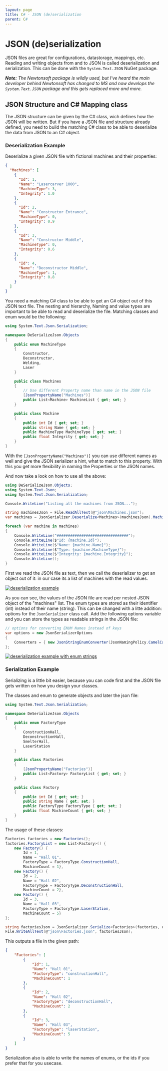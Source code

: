 ```yaml
---
layout: page
title: C# - JSON (de)serialization 
parent: C#
---
```


# JSON (de)serialization 

JSON files are great for configurations, datastorage, mappings, etc. Reading and writing objects from and to JSON is called deserialization and serialization. This can be done with the `System.Text.JSON` NuGet package.

***Note:** The Newtonsoft package is wildly used, but I've heard the main developer behind Newtonsoft has changed to MS and now develops the `System.Text.JSON` package and this gets replaced more and more.*


## JSON Structure and C# Mapping class

The JSON structure can be given by the C# class, wich defines how the JSON will be written. But if you have a JSON file and structure already defined, you need to build the matching C# class to be able to deserialize the data from JSON to an C# object.


### Deserialization Example

Deserialize a given JSON file with fictional machines and their properties:

```json
{
  "Machines": [
    {
      "Id": 1,
      "Name": "Lasercarver 1000",
      "MachineType": 3,
      "Integrity": 1.0
    },
    {
      "Id": 2,
      "Name": "Constructor Entrance",
      "MachineType": 0,
      "Integrity": 0.9
    },
    {
      "Id": 3,
      "Name": "Constructor Middle",
      "MachineType": 0,
      "Integrity": 0.6
    },
    {
      "Id": 4,
      "Name": "Deconstructor Middle",
      "MachineType": 1,
      "Integrity": 0.8
    }
  ]
}
```

You need a matching C# class to be able to get an C# object out of this JSON text file. The nesting and hierarchy, Naming and value types are important to be able to read and deserialize the file. Matching classes and enum would be the following:

```csharp
using System.Text.Json.Serialization;

namespace DeSerializeJson.Objects
{
    public enum MachineType
    {
        Constructor,
        Deconstructor,
        Welding,
        Laser
    }

    public class Machines
    {
        // Use different Property name than name in the JSON file
        [JsonPropertyName("Machines")] 
        public List<Machine> MachineList { get; set; }
    }

    public class Machine
    {
        public int Id { get; set; }
        public string Name { get; set; }
        public MachineType MachineType { get; set; }
        public float Integrity { get; set; }
    }
}
```

With the `[JsonPropertyName("Machines")]` you can use different names as well and give the JSON serializer a hint, what to match to this property. With this you get more flexibility in naming the Properties or the JSON names.

And now take a look on how to use all the above:

```csharp
using DeSerializeJson.Objects;
using System.Text.Json;
using System.Text.Json.Serialization;

Console.WriteLine("Listing all the machines from JSON...");

string machinesJson = File.ReadAllText(@"json\Machines.json");
var machines = JsonSerializer.Deserialize<Machines>(machinesJson).MachineList;

foreach (var machine in machines)
{
    Console.WriteLine("################################");
    Console.WriteLine($"Id: {machine.Id}");
    Console.WriteLine($"Name: {machine.Name}");
    Console.WriteLine($"Type: {machine.MachineType}");
    Console.WriteLine($"Integrity: {machine.Integrity}");
    Console.WriteLine();
}
```

First we read the JSON file as text, then we call the deserializer to get an object out of it: in our case its a list of machines with the read values.

[![deserialization example](/assets/images/articles/json-de-serializing/deserialize-example.png)](/assets/images/articles/json-de-serializing/deserialize-example.png)

As you can see, the values of the JSON file are read per nested JSON object of the "machines" list. The enum types are stored as their identifier (int) instead of their name (string). This can be changed with a litte addition: options for the `JsonSerializer` class call. Add the following options variable and you can store the types as readable strings in the JSON file:

```csharp
// options for converting ENUM Names instead of keys
var options = new JsonSerializerOptions
{
    Converters = { new JsonStringEnumConverter(JsonNamingPolicy.CamelCase) }
};
```

[![deserialization example with enum strings](/assets/images/articles/json-de-serializing/deserialize-example-enum-strings.png)](/assets/images/articles/json-de-serializing/deserialize-example-enum-strings.png)


### Serialization Example

Serializing is a little bit easier, because you can code first and the JSON file gets written on how you design your classes.

The classes and enum to generate objects and later the json file:

```csharp
using System.Text.Json.Serialization;

namespace DeSerializeJson.Objects
{
    public enum FactoryType
    {
        ConstructionHall,
        DeconstructionHall,
        SmelterHall,
        LaserStation
    }

    public class Factories
    {
        [JsonPropertyName("Factories")]
        public List<Factory> FactoryList { get; set; }
    }

    public class Factory
    {
        public int Id { get; set; }
        public string Name { get; set; }
        public FactoryType FactoryType { get; set; }
        public float MachineCount { get; set; }
    }
}
```

The usage of these classes:

```csharp
Factories factories = new Factories();
factories.FactoryList = new List<Factory>() {
    new Factory() {
        Id = 1,
        Name = "Hall 01",
        FactoryType = FactoryType.ConstructionHall,
        MachineCount = 1},
    new Factory() {
        Id = 2,
        Name = "Hall 02",
        FactoryType = FactoryType.DeconstructionHall,
        MachineCount = 2},
    new Factory() {
        Id = 3,
        Name = "Hall 03",
        FactoryType = FactoryType.LaserStation,
        MachineCount = 5}
};

string factoriesJson = JsonSerializer.Serialize<Factories>(factories, options);
File.WriteAllText(@"json\Factories.json", factoriesJson);
```

This outputs a file in the given path:

```json
{
    "Factories": [
        {
            "Id": 1,
            "Name": "Hall 01",
            "FactoryType": "constructionHall",
            "MachineCount": 1
        },
        {
            "Id": 2,
            "Name": "Hall 02",
            "FactoryType": "deconstructionHall",
            "MachineCount": 2
        },
        {
            "Id": 3,
            "Name": "Hall 03",
            "FactoryType": "laserStation",
            "MachineCount": 5
        }
    ]
}
```

Serialization also is able to write the names of enums, or the ids if you prefer that for you usecase.